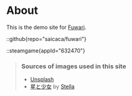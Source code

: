 # About
This is the demo site for [Fuwari](https://github.com/saicaca/fuwari).

::github{repo="saicaca/fuwari"}

::steamgame{appId="632470"}

> ### Sources of images used in this site
> - [Unsplash](https://unsplash.com/)
> - [星と少女](https://www.pixiv.net/artworks/108916539) by [Stella](https://www.pixiv.net/users/93273965)